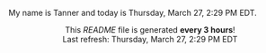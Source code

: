 My name is Tanner and today is Thursday, March 27, 2:29 PM EDT.

<p align="center">This <i>README</i> file is generated <b>every 3 hours</b>!</br>Last refresh: Thursday, March 27, 2:29 PM EDT<br /></p>
